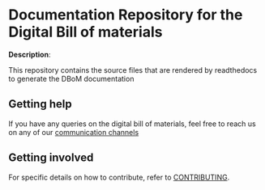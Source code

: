 # Documentation Repository for the Digital Bill of materials

**Description**:  

This repository contains the source files that are rendered by readthedocs to generate the DBoM documentation

## Getting help

If you have any queries on the digital bill of materials, feel free to reach us on any of our [communication channels](https://github.com/DBOMproject/community/blob/master/COMMUNICATION.md) 


## Getting involved

For specific details on how to contribute, refer to [CONTRIBUTING](CONTRIBUTING.md).


